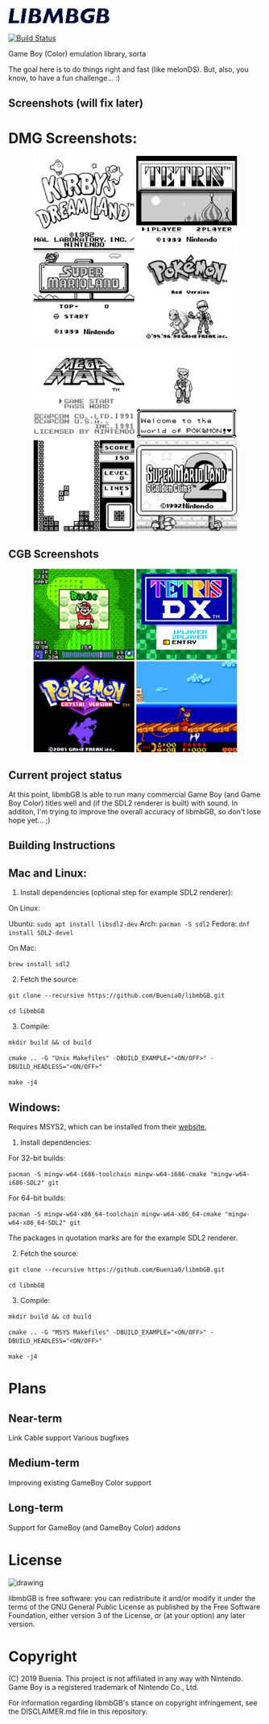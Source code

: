 <img src="https://github.com/Buenia0/libmbGB/blob/develop/res/libmbgblogo.png" alt="drawing" width="200"/>

[![Build Status](https://travis-ci.org/Buenia0/libmbGB.svg?branch=master)](https://travis-ci.org/Buenia0/libmbGB)

Game Boy (Color) emulation library, sorta

The goal here is to do things right and fast (like melonDS). But, also, you know, to have a fun challenge... :)

## Screenshots (will fix later)

# DMG Screenshots:

<p align="center">
  <img src="https://github.com/Buenia0/libmbGB/blob/develop/res/screens/kdl.bmp" alt="kdl" width="200"/>
  <img src="https://github.com/Buenia0/libmbGB/blob/develop/res/screens/tetris.bmp" alt="tetris" width="200"/>
  <img src="https://github.com/Buenia0/libmbGB/blob/develop/res/screens/sml.bmp" alt="sml" width="200"/>
  <img src="https://github.com/Buenia0/libmbGB/blob/develop/res/screens/poker.bmp" alt="poker" width="200"/>
</p>

<p align="center">
  <img src="https://github.com/Buenia0/libmbGB/blob/develop/res/screens/mm.bmp" alt="mm" width="200"/>
  <img src="https://github.com/Buenia0/libmbGB/blob/develop/res/screens/poker2.bmp" alt="poker2" width="200"/>
  <img src="https://github.com/Buenia0/libmbGB/blob/develop/res/screens/tetris2.bmp" alt="tetris2" width="200"/>
  <img src="https://github.com/Buenia0/libmbGB/blob/develop/res/screens/smlgc.bmp" alt="smlgc" width="200"/>
</p>


## CGB Screenshots

<p align="center">
  <img src="https://github.com/Buenia0/libmbGB/blob/develop/res/screens/mariogolf.bmp" alt="mariogolf" width="200"/>
  <img src="https://github.com/Buenia0/libmbGB/blob/develop/res/screens/tetrisdx.bmp" alt="tetrisdx" width="200"/>
  <img src="https://github.com/Buenia0/libmbGB/blob/develop/res/screens/pokec.bmp" alt="pokec" width="200"/>
  <img src="https://github.com/Buenia0/libmbGB/blob/develop/res/screens/shantae.bmp" alt="shantae" width="200"/>
</p>

## Current project status

At this point, libmbGB is able to run many commercial Game Boy (and Game Boy Color) titles well and (if the SDL2 renderer is built) with sound. In additon, I'm trying to improve the overall accuracy of libmbGB, so don't lose hope yet... ;)

## Building Instructions

## Mac and Linux:

1. Install dependencies (optional step for example SDL2 renderer):

On Linux:

Ubuntu: `sudo apt install libsdl2-dev`
Arch: `pacman -S sdl2`
Fedora: `dnf install SDL2-devel`

On Mac:

`brew install sdl2`

2. Fetch the source:

`git clone --recursive https://github.com/Buenia0/libmbGB.git`

`cd libmbGB`

3. Compile:

`mkdir build && cd build`

`cmake .. -G "Unix Makefiles" -DBUILD_EXAMPLE="<ON/OFF>" -DBUILD_HEADLESS="<ON/OFF>"`

`make -j4`

## Windows:

Requires MSYS2, which can be installed from their [website.](http://www.msys2.org/)

1. Install dependencies:

For 32-bit builds:

`pacman -S mingw-w64-i686-toolchain mingw-w64-i686-cmake "mingw-w64-i686-SDL2" git`

For 64-bit builds:

`pacman -S mingw-w64-x86_64-toolchain mingw-w64-x86_64-cmake "mingw-w64-x86_64-SDL2" git `

The packages in quotation marks are for the example SDL2 renderer.

2. Fetch the source:

`git clone --recursive https://github.com/Buenia0/libmbGB.git`

`cd libmbGB`

3. Compile:

`mkdir build && cd build`

`cmake .. -G "MSYS Makefiles" -DBUILD_EXAMPLE="<ON/OFF>" -DBUILD_HEADLESS="<ON/OFF>"`

`make -j4`

# Plans

## Near-term

Link Cable support
Various bugfixes

## Medium-term

Improving existing GameBoy Color support

## Long-term

Support for GameBoy (and GameBoy Color) addons

# License

<img src="https://www.gnu.org/graphics/gplv3-127x51.png" alt="drawing" width="150"/>

libmbGB is free software: you can redistribute it and/or modify it under the terms of the GNU General Public License as published by the Free Software Foundation, either version 3 of the License, or (at your option) any later version.

# Copyright

(C) 2019 Buenia. This project is not affiliated in any way with Nintendo. Game Boy is a registered trademark of Nintendo Co., Ltd.

For information regarding libmbGB's stance on copyright infringement, see the DISCLAIMER.md file in this repository.
